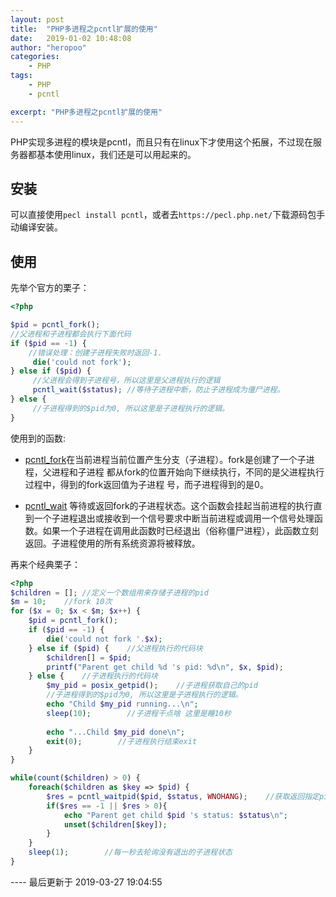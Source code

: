 ```yaml
---
layout: post
title:  "PHP多进程之pcntl扩展的使用"
date:   2019-01-02 10:48:08
author: "heropoo"
categories: 
    - PHP
tags: 
    - PHP
    - pcntl

excerpt: "PHP多进程之pcntl扩展的使用"
---
```

PHP实现多进程的模块是pcntl，而且只有在linux下才使用这个拓展，不过现在服务器都基本使用linux，我们还是可以用起来的。

## 安装
可以直接使用`pecl install pcntl`，或者去`https://pecl.php.net/`下载源码包手动编译安装。

## 使用

先举个官方的栗子：
```php
<?php

$pid = pcntl_fork();
//父进程和子进程都会执行下面代码
if ($pid == -1) {
    //错误处理：创建子进程失败时返回-1.
     die('could not fork');
} else if ($pid) {
     //父进程会得到子进程号，所以这里是父进程执行的逻辑
     pcntl_wait($status); //等待子进程中断，防止子进程成为僵尸进程。
} else {
     //子进程得到的$pid为0, 所以这里是子进程执行的逻辑。
}
```

使用到的函数:
* [pcntl_fork](https://secure.php.net/manual/zh/function.pcntl-fork.php)在当前进程当前位置产生分支（子进程）。fork是创建了一个子进程，父进程和子进程 都从fork的位置开始向下继续执行，不同的是父进程执行过程中，得到的fork返回值为子进程 号，而子进程得到的是0。

* [pcntl_wait](https://secure.php.net/manual/zh/function.pcntl-wait.php) 等待或返回fork的子进程状态。这个函数会挂起当前进程的执行直到一个子进程退出或接收到一个信号要求中断当前进程或调用一个信号处理函数。如果一个子进程在调用此函数时已经退出（俗称僵尸进程），此函数立刻返回。子进程使用的所有系统资源将被释放。

再来个经典栗子：
```php
<?php
$children = []; //定义一个数组用来存储子进程的pid
$m = 10;    //fork 10次
for ($x = 0; $x < $m; $x++) {
    $pid = pcntl_fork();
    if ($pid == -1) {
        die('could not fork '.$x);
    } else if ($pid) {    //父进程执行的代码块
        $children[] = $pid;
        printf("Parent get child %d 's pid: %d\n", $x, $pid);
    } else {    //子进程执行的代码块
        $my_pid = posix_getpid();    //子进程获取自己的pid
        //子进程得到的$pid为0, 所以这里是子进程执行的逻辑。
        echo "Child $my_pid running...\n";
        sleep(10);        //子进程干点啥 这里是睡10秒
        
        echo "...Child $my_pid done\n";
        exit(0);        //子进程执行结束exit
    }
}

while(count($children) > 0) {
    foreach($children as $key => $pid) {
        $res = pcntl_waitpid($pid, $status, WNOHANG);    //获取返回指定pid的返回状态加了第二个参数非阻塞
        if($res == -1 || $res > 0){
            echo "Parent get child $pid 's status: $status\n";
            unset($children[$key]);
        }
    }
    sleep(1);        //每一秒去轮询没有退出的子进程状态
}
```

---- 最后更新于 2019-03-27 19:04:55

